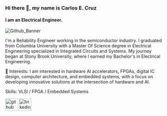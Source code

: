 ### Hi there 👋, my name is Carlos E. Cruz
#### I am an Electrical Engineer.
![Github_Banner](https://github.com/Carlos-E-Cruz-7/Carlos-E-Cruz-7/assets/109989193/d4d7f561-25a5-476e-b2b3-eb6a6431730b)



I'm a Reliability Engineer working in the semiconductor industry. I graduated from Columbia University with a Master Of Science degree in Electrical Engineering specialized in Integrated Circuits and Systems. My journey began at Stony Brook University, where I earned my Bachelor's in Electrical Engineering.

🌟 Interests:
I am interested in hardware AI accelerators, FPGAs, digital IC design, computer architecture, and embedded systems, with a focus on developing innovative solutions at the intersection of hardware and AI.

Skills: VLSI / FPGA / Embedded Systems  


[<img src='https://cdn.jsdelivr.net/npm/simple-icons@3.0.1/icons/github.svg' alt='github' height='40'>](https://github.com/Carlos-E-Cruz-7)  [<img src='https://cdn.jsdelivr.net/npm/simple-icons@3.0.1/icons/linkedin.svg' alt='linkedin' height='40'>](https://www.linkedin.com/in/carlos-e-cruz-ee/)  

